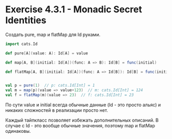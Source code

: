 # Exercise 4.3.1 - Monadic Secret Identities

Создать pure, map и flatMap для Id руками.

```scala
import cats.Id

def pure[A](value: A): Id[A] = value

def map[A, B](initial: Id[A])(func: A => B): Id[B] = func(initial)

def flatMap[A, B](initial: Id[A])(func: A => Id[B]): Id[B] = func(initial)


val p = pure(1)  // p: cats.Id[Int] = 1
val m = map(p)(value => value+123)  // m: cats.Id[Int] = 124
val f = flatMap(m)(value => 23)  // f: cats.Id[Int] = 23

```

По сути value и initial всегда обычные данные (Id - это просто альяс) и никаких сложностей в реализации просто нет.

Каждый тайпкласс позволяет избежать дополнительных описаний. В случае с Id - это вообще обычные значения, поэтому map и flatMap одинаковы. 

